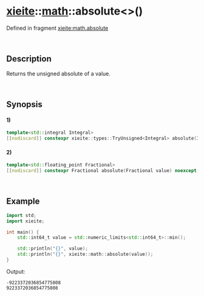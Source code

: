# [xieite](../../xieite.md)\:\:[math](../../math.md)\:\:absolute\<\>\(\)
Defined in fragment [xieite:math.absolute](../../../src/math/absolute.cpp)

&nbsp;

## Description
Returns the unsigned absolute of a value.

&nbsp;

## Synopsis
#### 1)
```cpp
template<std::integral Integral>
[[nodiscard]] constexpr xieite::types::TryUnsigned<Integral> absolute(Integral value) noexcept;
```
#### 2)
```cpp
template<std::floating_point Fractional>
[[nodiscard]] constexpr Fractional absolute(Fractional value) noexcept;
```

&nbsp;

## Example
```cpp
import std;
import xieite;

int main() {
    std::int64_t value = std::numeric_limits<std::int64_t>::min();

    std::println("{}", value);
    std::println("{}", xieite::math::absolute(value));
}
```
Output:
```
-9223372036854775808
9223372036854775808
```
